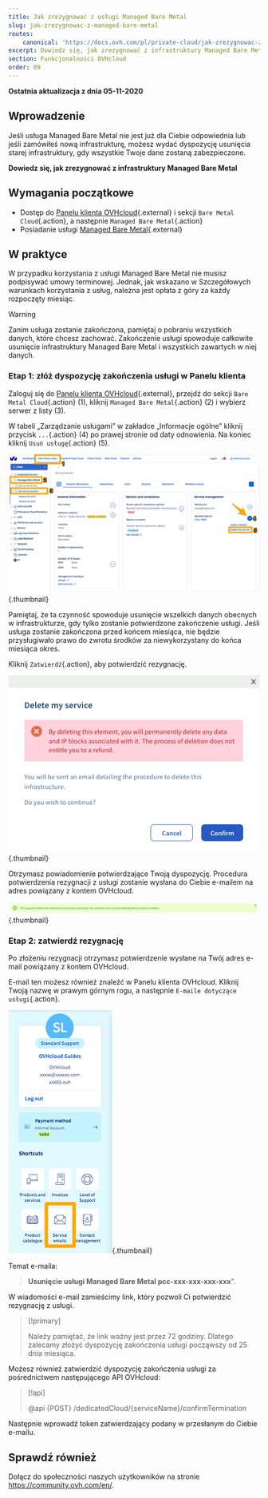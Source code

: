 ```yaml
---
title: Jak zrezygnować z usługi Managed Bare Metal
slug: jak-zrezygnowac-z-managed-bare-metal
routes:
    canonical: 'https://docs.ovh.com/pl/private-cloud/jak-zrezygnowac-z-private-cloud/'
excerpt: Dowiedz się, jak zrezygnować z infrastruktury Managed Bare Metal
section: Funkcjonalności OVHcloud
order: 09
---
```


**Ostatnia aktualizacja z dnia 05-11-2020**

## Wprowadzenie

Jeśli usługa Managed Bare Metal nie jest już dla Ciebie odpowiednia lub jeśli zamówiłeś nową infrastrukturę, możesz wydać dyspozycję usunięcia starej infrastruktury, gdy wszystkie Twoje dane zostaną zabezpieczone.

**Dowiedz się, jak zrezygnować z infrastruktury Managed Bare Metal** 

## Wymagania początkowe

- Dostęp do [Panelu klienta OVHcloud](https://www.ovh.com/auth/?action=gotomanager){.external} i sekcji `Bare Metal Cloud`{.action}, a następnie `Managed Bare Metal`{.action}
- Posiadanie usługi [Managed Bare Metal](https://www.ovhcloud.com/pl/managed-bare-metal/){.external}


## W praktyce

W przypadku korzystania z usługi Managed Bare Metal nie musisz podpisywać umowy terminowej. Jednak, jak wskazano w Szczegółowych warunkach korzystania z usług, należna jest opłata z góry za każdy rozpoczęty miesiąc.

>[!warning]
>
> Zanim usługa zostanie zakończona, pamiętaj o pobraniu wszystkich danych, które chcesz zachować. Zakończenie usługi spowoduje całkowite usunięcie infrastruktury Managed Bare Metal i wszystkich zawartych w niej danych.
>

### Etap 1: złóż dyspozycję zakończenia usługi w Panelu klienta 

Zaloguj się do [Panelu klienta OVHcloud](https://www.ovh.com/auth/?action=gotomanager){.external}, przejdź do sekcji `Bare Metal Cloud`{.action} (1), kliknij `Managed Bare Metal`{.action} (2) i wybierz serwer z listy (3).

W tabeli „Zarządzanie usługami” w zakładce „Informacje ogólne” kliknij przycisk `...`{.action} (4) po prawej stronie od daty odnowienia. Na koniec kliknij `Usuń usługę`{.action} (5).

![zakończenie usługi w Panelu klienta](images/resiliation1.png){.thumbnail}

Pamiętaj, że ta czynność spowoduje usunięcie wszelkich danych obecnych w infrastrukturze, gdy tylko zostanie potwierdzone zakończenie usługi. Jeśli usługa zostanie zakończona przed końcem miesiąca, nie będzie przysługiwało prawo do zwrotu środków za niewykorzystany do końca miesiąca okres.

Kliknij `Zatwierdź`{.action}, aby potwierdzić rezygnację.

![zatwierdzenie rezygnacji](images/resiliation2.png){.thumbnail}

Otrzymasz powiadomienie potwierdzające Twoją dyspozycję. Procedura potwierdzenia rezygnacji z usługi zostanie wysłana do Ciebie e-mailem na adres powiązany z kontem OVHcloud.

![zatwierdzenie rezygnacji](images/resiliation3.png){.thumbnail}

### Etap 2: zatwierdź rezygnację

Po złożeniu rezygnacji otrzymasz potwierdzenie wysłane na Twój adres e-mail powiązany z kontem OVHcloud. 

E-mail ten możesz również znaleźć w Panelu klienta OVHcloud. Kliknij Twoją nazwę w prawym górnym rogu, a następnie `E-maile dotyczące usługi`{.action}.

![zatwierdzenie rezygnacji](images/resiliation4.png){.thumbnail}

Temat e-maila:

> **Usunięcie usługi Managed Bare Metal pcc-xxx-xxx-xxx-xxx**".

W wiadomości e-mail zamieścimy link, który pozwoli Ci potwierdzić rezygnację z usługi.

> [!primary]
>
> Należy pamiętać, że link ważny jest przez 72 godziny. Dlatego zalecamy złożyć dyspozycję zakończenia usługi począwszy od 25 dnia miesiąca.
>

Możesz również zatwierdzić dyspozycję zakończenia usługi za pośrednictwem następującego API OVHcloud:

> [!api]
>
> @api {POST} /dedicatedCloud/{serviceName}/confirmTermination
>

Następnie wprowadź token zatwierdzający podany w przesłanym do Ciebie e-mailu.

## Sprawdź również

Dołącz do społeczności naszych użytkowników na stronie <https://community.ovh.com/en/>.
